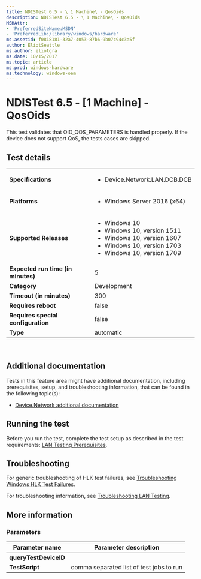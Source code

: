 ```yaml
---
title: NDISTest 6.5 - \ 1 Machine\ - QosOids
description: NDISTest 6.5 - \ 1 Machine\ - QosOids
MSHAttr:
- 'PreferredSiteName:MSDN'
- 'PreferredLib:/library/windows/hardware'
ms.assetid: f0818181-32a7-4053-87b6-9b07c94c3a5f
author: EliotSeattle
ms.author: eliotgra
ms.date: 10/15/2017
ms.topic: article
ms.prod: windows-hardware
ms.technology: windows-oem
---
```


# <span id="p_hlk_test.e1f6cc3e-2000-45e8-8bda-44c533adc644"></span>NDISTest 6.5 - \[1 Machine\] - QosOids


This test validates that OID\_QOS\_PARAMETERS is handled properly. If the device does not support QoS, the tests cases are skipped.

## Test details
|||
|---|---|
| **Specifications**  | <ul><li>Device.Network.LAN.DCB.DCB</li></ul> |  
| **Platforms**   | <ul><li>Windows Server 2016 (x64)</li></ul> |
| **Supported Releases** | <ul><li>Windows 10</li><li>Windows 10, version 1511</li><li>Windows 10, version 1607</li><li>Windows 10, version 1703</li><li>Windows 10, version 1709</li></ul> |
|**Expected run time (in minutes)**| 5 |
|**Category**| Development |
|**Timeout (in minutes)**| 300 |
|**Requires reboot**| false |
|**Requires special configuration**| false |
|**Type**| automatic |

 

## <span id="Additional_documentation"></span><span id="additional_documentation"></span><span id="ADDITIONAL_DOCUMENTATION"></span>Additional documentation


Tests in this feature area might have additional documentation, including prerequisites, setup, and troubleshooting information, that can be found in the following topic(s):

-   [Device.Network additional documentation](device-network-additional-documentation.md)

## <span id="Running_the_test"></span><span id="running_the_test"></span><span id="RUNNING_THE_TEST"></span>Running the test


Before you run the test, complete the test setup as described in the test requirements: [LAN Testing Prerequisites](lan-testing-prerequisites.md).

## <span id="Troubleshooting"></span><span id="troubleshooting"></span><span id="TROUBLESHOOTING"></span>Troubleshooting


For generic troubleshooting of HLK test failures, see [Troubleshooting Windows HLK Test Failures](..\user\troubleshooting-windows-hlk-test-failures.md).

For troubleshooting information, see [Troubleshooting LAN Testing](troubleshooting-lan-testing.md).

## <span id="More_information"></span><span id="more_information"></span><span id="MORE_INFORMATION"></span>More information


### <span id="Parameters"></span><span id="parameters"></span><span id="PARAMETERS"></span>Parameters

| Parameter name        | Parameter description                    |
|-----------------------|------------------------------------------|
| **queryTestDeviceID** |                                          |
| **TestScript**        | comma separated list of test jobs to run |

 

 

 






